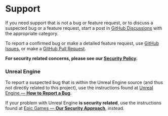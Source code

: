 # Support

If you need support that is not a bug or feature request, or to discuss a suspected bug or a feature request, start a post in [GitHub Discussions](https://github.com/n8bot/Echelons/discussions) with the appropriate category.

To report a confirmed bug or make a detailed feature request, use [GitHub Issues](https://github.com/n8bot/Echelons/issues), or make a [GitHub Pull Request](https://github.com/n8bot/Echelons/pulls).

**For security related concerns, please see our [Security Policy](https://github.com/n8bot/Echelons/security/policy).**


### Unreal Engine

To report a suspected bug that is within the Unreal Engine source (and thus not directly related to this project), use the instructions found at [Unreal Engine — **How to Report a Bug**](https://www.unrealengine.com/support/report-a-bug).

If your problem with Unreal Engine **is security related**, use the instructions found at [Epic Games — **Our Security Approach**](https://www.epicgames.com/site/security), instead.
